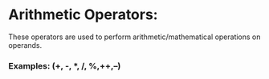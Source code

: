 # Arithmetic Operators:
These operators are used to perform arithmetic/mathematical operations on operands.

### Examples: (+, -, *, /, %,++,–)